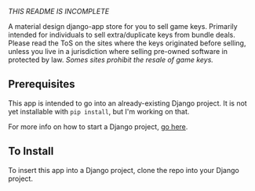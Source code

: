 *THIS README IS INCOMPLETE*

A material design django-app store for you to sell game keys. Primarily intended for individuals to sell extra/duplicate keys from bundle deals. Please read the ToS on the sites where the keys originated before selling, unless you live in a jurisdiction where selling pre-owned software in protected by law. *Somes sites prohibit the resale of game keys.*

## Prerequisites
 
This app is intended to go into an already-existing Django project. It is not yet installable with `pip install`, but I'm working on that.

For more info on how to start a Django project, [go here](https://docs.djangoproject.com/en/1.9/intro/tutorial01/).


## To Install

To insert this app into a Django project, clone the repo into your Django project.
